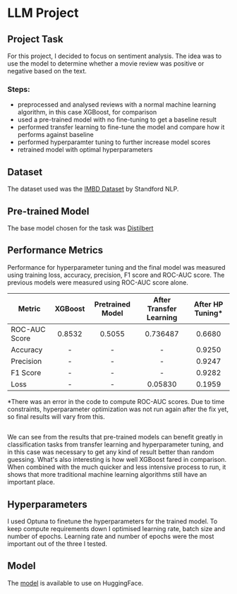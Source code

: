 # LLM Project

## Project Task
For this project, I decided to focus on sentiment analysis. The idea was to use the model to determine whether a movie review was positive or negative based on the text.

### Steps:
- preprocessed and analysed reviews with a normal machine learning algorithm, in this case XGBoost, for comparison 
- used a pre-trained model with no fine-tuning to get a baseline result
- performed transfer learning to fine-tune the model and compare how it performs against baseline
- performed hyperparamter tuning to further increase model scores
- retrained model with optimal hyperparameters

## Dataset
The dataset used was the [IMBD Dataset](https://huggingface.co/datasets/stanfordnlp/imdb) by Standford NLP.

## Pre-trained Model
The base model chosen for the task was [Distilbert](https://huggingface.co/distilbert/distilbert-base-uncased)

## Performance Metrics
Performance for hyperparameter tuning and the final model was measured using training loss, accuracy, precision, F1 score and ROC-AUC score. The previous models were measured using ROC-AUC score alone.

| Metric        | XGBoost | Pretrained Model | After Transfer Learning | After HP Tuning* |
|---------------|:-------:|:----------------:|:-----------------------:|:----------------:|
| ROC-AUC Score |  0.8532 |      0.5055      |         0.736487        |      0.6680      |
| Accuracy      |    -    |         -        |            -            |      0.9250      |
| Precision     |    -    |         -        |            -            |      0.9247      |
| F1 Score      |    -    |         -        |            -            |      0.9282      |
| Loss          |    -    |         -        |         0.05830         |      0.1959      |

*There was an error in the code to compute ROC-AUC scores. Due to time constraints, hyperparameter optimization was not run again after the fix yet, so final results will vary from this.

##

We can see from the results that pre-trained models can benefit greatly in classification tasks from transfer learning and hyperparameter tuning, and in this case was necessary to get any kind of result better than random guessing. What's also interesting is how well XGBoost fared in comparison. When combined with the much quicker and less intensive process to run, it shows that more traditional machine learning algorithms still have an important place.


## Hyperparameters
I used Optuna to finetune the hyperparameters for the trained model. To keep compute requirements down I optimised learning rate, batch size and number of epochs. Learning rate and number of epochs were the most important out of the three I tested.

## Model
The [model](https://huggingface.co/Gur212/LHL_LLM_Project) is available to use on HuggingFace.


